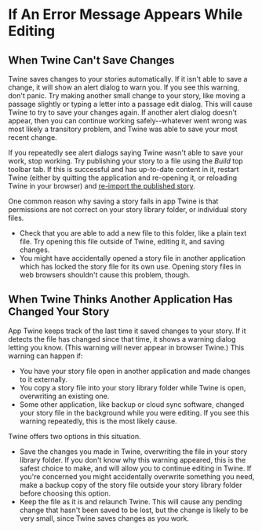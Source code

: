 # If An Error Message Appears While Editing

## When Twine Can't Save Changes

Twine saves changes to your stories automatically. If it isn't able to save a
change, it will show an alert dialog to warn you. If you see this warning, don't
panic. Try making another small change to your story, like moving a passage
slightly or typing a letter into a passage edit dialog. This will cause Twine to
try to save your changes again. If another alert dialog doesn't appear, then you
can continue working safely--whatever went wrong was most likely a transitory
problem, and Twine was able to save your most recent change.

If you repeatedly see alert dialogs saying Twine wasn't able to save your work,
stop working. Try publishing your story to a file using the _Build_ top toolbar
tab. If this is successful and has up-to-date content in it, restart Twine
(either by quitting the application and re-opening it, or reloading Twine in
your browser) and [re-import the published story](../story-library/creating.md).

One common reason why saving a story fails in app Twine is that permissions are
not correct on your story library folder, or individual story files.

- Check that you are able to add a new file to this folder, like a plain text
  file. Try opening this file outside of Twine, editing it, and saving changes.
- You might have accidentally opened a story file in another application which
  has locked the story file for its own use. Opening story files in web browsers
  shouldn't cause this problem, though.

## When Twine Thinks Another Application Has Changed Your Story

App Twine keeps track of the last time it saved changes to your story. If it
detects the file has changed since that time, it shows a warning dialog letting
you know. (This warning will never appear in browser Twine.) This warning can
happen if:

- You have your story file open in another application and made changes to it
  externally.
- You copy a story file into your story library folder while Twine is open,
  overwriting an existing one.
- Some other application, like backup or cloud sync software, changed your story
  file in the background while you were editing. If you see this warning
  repeatedly, this is the most likely cause.

Twine offers two options in this situation.

- Save the changes you made in Twine, overwriting the file in your story library
  folder. If you don't know why this warning appeared, this is the safest choice
  to make, and will allow you to continue editing in Twine. If you're concerned
  you might accidentally overwrite something you need, make a backup copy of the
  story file outside your story library folder before choosing this option.
- Keep the file as it is and relaunch Twine. This will cause any pending
  change that hasn't been saved to be lost, but the change is likely to be very
  small, since Twine saves changes as you work.